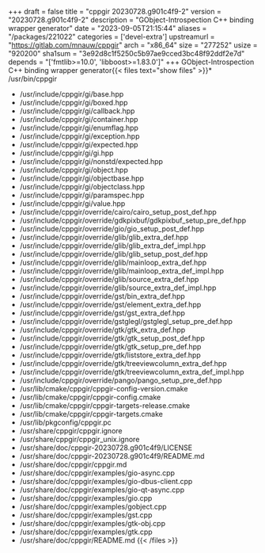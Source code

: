 +++
draft = false
title = "cppgir 20230728.g901c4f9-2"
version = "20230728.g901c4f9-2"
description = "GObject-Introspection C++ binding wrapper generator"
date = "2023-09-05T21:15:44"
aliases = "/packages/221022"
categories = ['devel-extra']
upstreamurl = "https://gitlab.com/mnauw/cppgir"
arch = "x86_64"
size = "277252"
usize = "920200"
sha1sum = "3e92d8c1f5250c5b97ae9cced3bc48f92ddf2e7d"
depends = "['fmtlib>=10.0', 'libboost>=1.83.0']"
+++
GObject-Introspection C++ binding wrapper generator{{< files text="show files" >}}* /usr/bin/cppgir
* /usr/include/cppgir/gi/base.hpp
* /usr/include/cppgir/gi/boxed.hpp
* /usr/include/cppgir/gi/callback.hpp
* /usr/include/cppgir/gi/container.hpp
* /usr/include/cppgir/gi/enumflag.hpp
* /usr/include/cppgir/gi/exception.hpp
* /usr/include/cppgir/gi/expected.hpp
* /usr/include/cppgir/gi/gi.hpp
* /usr/include/cppgir/gi/nonstd/expected.hpp
* /usr/include/cppgir/gi/object.hpp
* /usr/include/cppgir/gi/objectbase.hpp
* /usr/include/cppgir/gi/objectclass.hpp
* /usr/include/cppgir/gi/paramspec.hpp
* /usr/include/cppgir/gi/value.hpp
* /usr/include/cppgir/override/cairo/cairo_setup_post_def.hpp
* /usr/include/cppgir/override/gdkpixbuf/gdkpixbuf_setup_pre_def.hpp
* /usr/include/cppgir/override/gio/gio_setup_post_def.hpp
* /usr/include/cppgir/override/glib/glib_extra_def.hpp
* /usr/include/cppgir/override/glib/glib_extra_def_impl.hpp
* /usr/include/cppgir/override/glib/glib_setup_post_def.hpp
* /usr/include/cppgir/override/glib/mainloop_extra_def.hpp
* /usr/include/cppgir/override/glib/mainloop_extra_def_impl.hpp
* /usr/include/cppgir/override/glib/source_extra_def.hpp
* /usr/include/cppgir/override/glib/source_extra_def_impl.hpp
* /usr/include/cppgir/override/gst/bin_extra_def.hpp
* /usr/include/cppgir/override/gst/element_extra_def.hpp
* /usr/include/cppgir/override/gst/gst_extra_def.hpp
* /usr/include/cppgir/override/gstglegl/gstglegl_setup_pre_def.hpp
* /usr/include/cppgir/override/gtk/gtk_extra_def.hpp
* /usr/include/cppgir/override/gtk/gtk_setup_post_def.hpp
* /usr/include/cppgir/override/gtk/gtk_setup_pre_def.hpp
* /usr/include/cppgir/override/gtk/liststore_extra_def.hpp
* /usr/include/cppgir/override/gtk/treeviewcolumn_extra_def.hpp
* /usr/include/cppgir/override/gtk/treeviewcolumn_extra_def_impl.hpp
* /usr/include/cppgir/override/pango/pango_setup_pre_def.hpp
* /usr/lib/cmake/cppgir/cppgir-config-version.cmake
* /usr/lib/cmake/cppgir/cppgir-config.cmake
* /usr/lib/cmake/cppgir/cppgir-targets-release.cmake
* /usr/lib/cmake/cppgir/cppgir-targets.cmake
* /usr/lib/pkgconfig/cppgir.pc
* /usr/share/cppgir/cppgir.ignore
* /usr/share/cppgir/cppgir_unix.ignore
* /usr/share/doc/cppgir-20230728.g901c4f9/LICENSE
* /usr/share/doc/cppgir-20230728.g901c4f9/README.md
* /usr/share/doc/cppgir/cppgir.md
* /usr/share/doc/cppgir/examples/gio-async.cpp
* /usr/share/doc/cppgir/examples/gio-dbus-client.cpp
* /usr/share/doc/cppgir/examples/gio-qt-async.cpp
* /usr/share/doc/cppgir/examples/gio.cpp
* /usr/share/doc/cppgir/examples/gobject.cpp
* /usr/share/doc/cppgir/examples/gst.cpp
* /usr/share/doc/cppgir/examples/gtk-obj.cpp
* /usr/share/doc/cppgir/examples/gtk.cpp
* /usr/share/doc/cppgir/README.md
{{< /files >}}